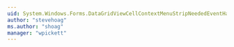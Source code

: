 ```yaml
---
uid: System.Windows.Forms.DataGridViewCellContextMenuStripNeededEventHandler
author: "stevehoag"
ms.author: "shoag"
manager: "wpickett"
---
```

